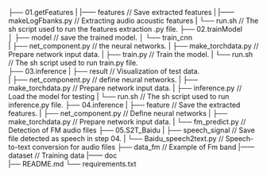 ├── 01.getFeatures
|   |—— features               // Save extracted features
|   |—— makeLogFbanks.py       // Extracting audio acoustic features
|   └── run.sh                 // The sh script used to run the features extraction .py file.
├── 02.trainModel         
│   ├── model                  // save the trained model. 
│   └── train_cnn     
|       ├── net_component.py   // the neural networks.
|       ├── make_torchdata.py  // Prepare network input data.
|       ├── train.py           // Train the model. 
|       └── run.sh             // The sh script used to run train.py file.  
├── 03.inference 
|   ├── result                 // Visualization of test data.   
|   ├── net_component.py       // define neural networks.
|   ├── make_torchdata.py      //  Prepare network input data.
|   ├── inference.py           // Load the model for testing
|   └── run.sh                 // The sh script used to run inference.py file.
├── 04.inference 
|   ├── feature                // Save the extracted features. 
|   ├── net_component.py       // Define neural networks
|   ├── make_torchdata.py      // Prepare network input data. 
|   └── fm_predict.py          // Detection of FM audio files
├── 05.S2T_Baidu 
|   ├── speech_signal          // Save file detected as speech in step 04. 
|   └── Baidu_speech2text.py   // Speech-to-text conversion for audio files
├── data_fm                    // Example of Fm band
|—— dataset                    // Training data
|—— doc                        
|── README.md
└── requirements.txt     